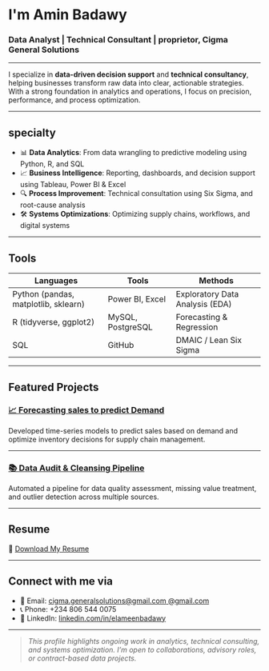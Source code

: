 # I'm Amin Badawy

### Data Analyst | Technical Consultant | proprietor, Cigma General Solutions

---

 I specialize in **data-driven decision support** and **technical consultancy**, helping businesses transform raw data into clear, actionable strategies.  
With a strong foundation in analytics and operations, I focus on precision, performance, and process optimization.

---

## specialty

- 📊 **Data Analytics**: From data wrangling to predictive modeling using Python, R, and SQL
- 📈 **Business Intelligence**: Reporting, dashboards, and decision support using Tableau, Power BI & Excel
- 🔍 **Process Improvement**: Technical consultation using Six Sigma, and root-cause analysis
- 🛠 **Systems Optimizations**: Optimizing supply chains, workflows, and digital systems

---

## Tools 

| Languages | Tools | Methods |
|-----------|-------|---------|
| Python (pandas, matplotlib, sklearn) | Power BI, Excel | Exploratory Data Analysis (EDA) |
| R (tidyverse, ggplot2) | MySQL, PostgreSQL | Forecasting & Regression |
| SQL | GitHub | DMAIC / Lean Six Sigma |

---

## Featured Projects

### [📈 Forecasting sales to predict Demand](https://github.com/E-badawy/sales-forecast)
Developed time-series models to predict sales based on demand and optimize inventory decisions for supply chain management.

---

### [📚 Data Audit & Cleansing Pipeline](https://github.com/E-badawy/data-quality-pipeline)
Automated a pipeline for data quality assessment, missing value treatment, and outlier detection across multiple sources.

---

## Resume

📄 [Download My Resume](./Badawi's_CV.pdf)

---

## Connect with me via

- 📧 Email: [cigma.generalsolutions@gmail.com @gmail.com](mailto:cigma.generalsolutions@gmail.com)
- 📞 Phone: +234 806 544 0075
- 🔗 LinkedIn: [linkedin.com/in/elameenbadawy](https://www.linkedin.com/in/elameenbadawy)

---

>  *This profile highlights ongoing work in analytics, technical consulting, and systems optimization. I’m open to collaborations, advisory roles, or contract-based data projects.*
